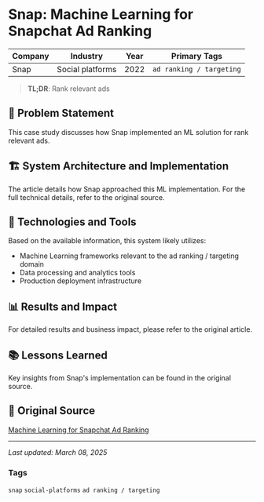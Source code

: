 # Snap: Machine Learning for Snapchat Ad Ranking

| Company | Industry | Year | Primary Tags | 
|---------|----------|------|--------------|
| Snap | Social platforms | 2022 | `ad ranking / targeting` |

> **TL;DR**: Rank relevant ads

## 📝 Problem Statement

This case study discusses how Snap implemented an ML solution for rank relevant ads.

## 🏗️ System Architecture and Implementation

The article details how Snap approached this ML implementation. For the full technical details, refer to the original source.

## 🔧 Technologies and Tools

Based on the available information, this system likely utilizes:

- Machine Learning frameworks relevant to the ad ranking / targeting domain
- Data processing and analytics tools
- Production deployment infrastructure

## 📊 Results and Impact

For detailed results and business impact, please refer to the original article.

## 📚 Lessons Learned

Key insights from Snap's implementation can be found in the original source.

## 🔗 Original Source

[Machine Learning for Snapchat Ad Ranking](https://eng.snap.com/machine-learning-snap-ad-ranking)

---

*Last updated: March 08, 2025*

### Tags

`snap` `social-platforms` `ad ranking / targeting`
